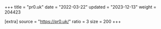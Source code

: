 +++
title = "pr0.uk"
date = "2022-03-22"
updated = "2023-12-13"
weight = 204423

[extra]
source = "https://pr0.uk/"
ratio = 3
size = 200
+++

